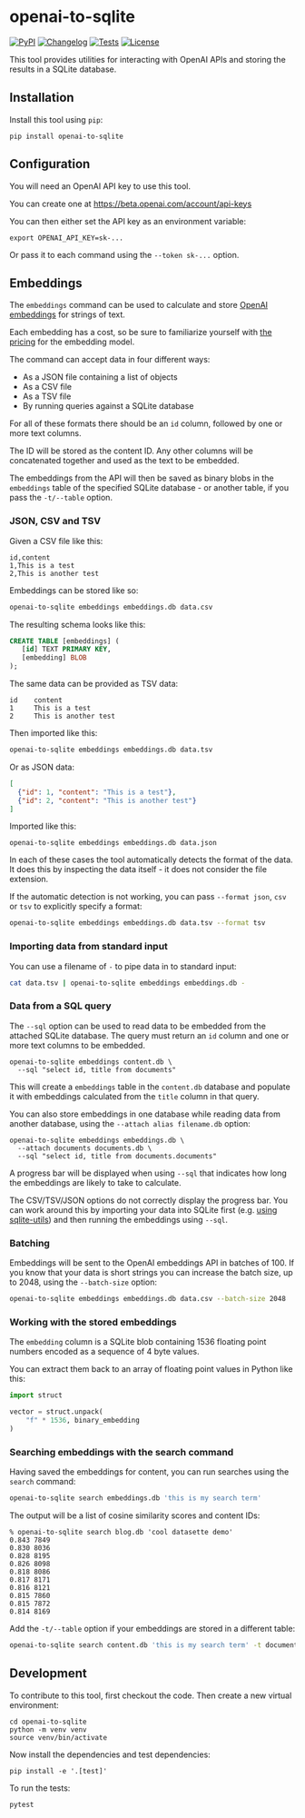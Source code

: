 # openai-to-sqlite

[![PyPI](https://img.shields.io/pypi/v/openai-to-sqlite.svg)](https://pypi.org/project/openai-to-sqlite/)
[![Changelog](https://img.shields.io/github/v/release/simonw/openai-to-sqlite?include_prereleases&label=changelog)](https://github.com/simonw/openai-to-sqlite/releases)
[![Tests](https://github.com/simonw/openai-to-sqlite/workflows/Test/badge.svg)](https://github.com/simonw/openai-to-sqlite/actions?query=workflow%3ATest)
[![License](https://img.shields.io/badge/license-Apache%202.0-blue.svg)](https://github.com/simonw/openai-to-sqlite/blob/master/LICENSE)

This tool provides utilities for interacting with OpenAI APIs and storing the results in a SQLite database.

## Installation

Install this tool using `pip`:

    pip install openai-to-sqlite

## Configuration

You will need an OpenAI API key to use this tool.

You can create one at https://beta.openai.com/account/api-keys

You can then either set the API key as an environment variable:

    export OPENAI_API_KEY=sk-...

Or pass it to each command using the `--token sk-...` option.

## Embeddings

The `embeddings` command can be used to calculate and store [OpenAI embeddings](https://beta.openai.com/docs/guides/embeddings) for strings of text.

Each embedding has a cost, so be sure to familiarize yourself with [the pricing](https://openai.com/api/pricing/) for the embedding model.

The command can accept data in four different ways:

- As a JSON file containing a list of objects
- As a CSV file
- As a TSV file
- By running queries against a SQLite database

For all of these formats there should be an `id` column, followed by one or more text columns.

The ID will be stored as the content ID. Any other columns will be concatenated together and used as the text to be embedded.

The embeddings from the API will then be saved as binary blobs in the `embeddings` table of the specified SQLite database - or another table, if you pass the `-t/--table` option.

### JSON, CSV and TSV

Given a CSV file like this:

    id,content
    1,This is a test
    2,This is another test

Embeddings can be stored like so:
```bash
openai-to-sqlite embeddings embeddings.db data.csv
```

The resulting schema looks like this:

```sql
CREATE TABLE [embeddings] (
   [id] TEXT PRIMARY KEY,
   [embedding] BLOB
);
```
The same data can be provided as TSV data:
```
id    content
1     This is a test
2     This is another test
```
Then imported like this:
```bash
openai-to-sqlite embeddings embeddings.db data.tsv
```
Or as JSON data:
```json
[
  {"id": 1, "content": "This is a test"},
  {"id": 2, "content": "This is another test"}
]
```
Imported like this:
```
openai-to-sqlite embeddings embeddings.db data.json
```
In each of these cases the tool automatically detects the format of the data. It does this by inspecting the data itself - it does not consider the file extension.

If the automatic detection is not working, you can pass `--format json`, `csv` or `tsv` to explicitly specify a format:

```bash
openai-to-sqlite embeddings embeddings.db data.tsv --format tsv
```
### Importing data from standard input

You can use a filename of `-` to pipe data in to standard input:

```bash
cat data.tsv | openai-to-sqlite embeddings embeddings.db -
```

### Data from a SQL query

The `--sql` option can be used to read data to be embedded from the attached SQLite database. The query must return an `id` column and one or more text columns to be embedded.

```
openai-to-sqlite embeddings content.db \
  --sql "select id, title from documents"
```
This will create a `embeddings` table in the `content.db` database and populate it with embeddings calculated from the `title` column in that query.

You can also store embeddings in one database while reading data from another database, using the `--attach alias filename.db` option:

```
openai-to-sqlite embeddings embeddings.db \
  --attach documents documents.db \
  --sql "select id, title from documents.documents"
```
A progress bar will be displayed when using `--sql` that indicates how long the embeddings are likely to take to calculate.

The CSV/TSV/JSON options do not correctly display the progress bar. You can work around this by importing your data into SQLite first (e.g. [using sqlite-utils](https://sqlite-utils.datasette.io/en/stable/cli.html#inserting-json-data)) and then running the embeddings using `--sql`.

### Batching

Embeddings will be sent to the OpenAI embeddings API in batches of 100. If you know that your data is short strings you can increase the batch size, up to 2048, using the `--batch-size` option:

```bash
openai-to-sqlite embeddings embeddings.db data.csv --batch-size 2048
```

### Working with the stored embeddings

The `embedding` column is a SQLite blob containing 1536 floating point numbers encoded as a sequence of 4 byte values.

You can extract them back to an array of floating point values in Python like this:
```python
import struct

vector = struct.unpack(
    "f" * 1536, binary_embedding
)
```

### Searching embeddings with the search command

Having saved the embeddings for content, you can run searches using the `search` command:
```bash
openai-to-sqlite search embeddings.db 'this is my search term'
```
The output will be a list of cosine similarity scores and content IDs:
```
% openai-to-sqlite search blog.db 'cool datasette demo'
0.843 7849
0.830 8036
0.828 8195
0.826 8098
0.818 8086
0.817 8171
0.816 8121
0.815 7860
0.815 7872
0.814 8169
```

Add the `-t/--table` option if your embeddings are stored in a different table:
```bash
openai-to-sqlite search content.db 'this is my search term' -t documents
```

## Development

To contribute to this tool, first checkout the code. Then create a new virtual environment:

    cd openai-to-sqlite
    python -m venv venv
    source venv/bin/activate

Now install the dependencies and test dependencies:

    pip install -e '.[test]'

To run the tests:

    pytest
